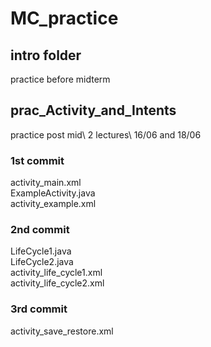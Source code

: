 # MC_practice

## intro folder
practice before midterm 

## prac_Activity_and_Intents
practice post mid\ 
2 lectures\ 
16/06 and 18/06

### 1st commit 
activity_main.xml\
ExampleActivity.java\
activity_example.xml

### 2nd commit
LifeCycle1.java\
LifeCycle2.java\
activity_life_cycle1.xml\
activity_life_cycle2.xml

### 3rd commit 
activity_save_restore.xml

